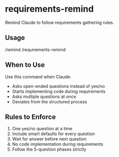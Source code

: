 # requirements-remind

Remind Claude to follow requirements gathering rules.

## Usage
/remind
/requirements-remind

## When to Use
Use this command when Claude:
- Asks open-ended questions instead of yes/no
- Starts implementing code during requirements
- Asks multiple questions at once
- Deviates from the structured process

## Rules to Enforce
1. One yes/no question at a time
2. Include smart defaults for every question
3. Wait for answer before next question
4. No code implementation during requirements
5. Follow the 5-question phases strictly